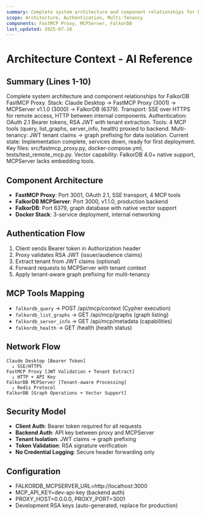 ```yaml
---
summary: Complete system architecture and component relationships for FalkorDB FastMCP Proxy.
scope: Architecture, Authentication, Multi-Tenancy
components: FastMCP Proxy, MCPServer, FalkorDB
last_updated: 2025-07-10
---
```


# Architecture Context - AI Reference

## Summary (Lines 1-10)
Complete system architecture and component relationships for FalkorDB FastMCP Proxy.
Stack: Claude Desktop → FastMCP Proxy (3001) → MCPServer v1.1.0 (3000) → FalkorDB (6379).
Transport: SSE over HTTPS for remote access, HTTP between internal components.
Authentication: OAuth 2.1 Bearer tokens, RSA JWT with tenant extraction.
Tools: 4 MCP tools (query, list_graphs, server_info, health) proxied to backend.
Multi-tenancy: JWT tenant claims → graph prefixing for data isolation.
Current state: Implementation complete, services down, ready for first deployment.
Key files: src/fastmcp_proxy.py, docker-compose.yml, tests/test_remote_mcp.py.
Vector capability: FalkorDB 4.0+ native support, MCPServer lacks embedding tools.

## Component Architecture
- **FastMCP Proxy**: Port 3001, OAuth 2.1, SSE transport, 4 MCP tools
- **FalkorDB MCPServer**: Port 3000, v1.1.0, production backend
- **FalkorDB**: Port 6379, graph database with native vector support
- **Docker Stack**: 3-service deployment, internal networking

## Authentication Flow
1. Client sends Bearer token in Authorization header
2. Proxy validates RSA JWT (issuer/audience claims)
3. Extract tenant from JWT claims (optional)
4. Forward requests to MCPServer with tenant context
5. Apply tenant-aware graph prefixing for multi-tenancy

## MCP Tools Mapping
- `falkordb_query` → POST /api/mcp/context (Cypher execution)
- `falkordb_list_graphs` → GET /api/mcp/graphs (graph listing)
- `falkordb_server_info` → GET /api/mcp/metadata (capabilities)
- `falkordb_health` → GET /health (health status)

## Network Flow
```
Claude Desktop [Bearer Token] 
  ↓ SSE/HTTPS
FastMCP Proxy [JWT Validation + Tenant Extract]
  ↓ HTTP + API Key
FalkorDB MCPServer [Tenant-aware Processing]
  ↓ Redis Protocol
FalkorDB [Graph Operations + Vector Support]
```

## Security Model
- **Client Auth**: Bearer token required for all requests
- **Backend Auth**: API key between proxy and MCPServer
- **Tenant Isolation**: JWT claims → graph prefixing
- **Token Validation**: RSA signature verification
- **No Credential Logging**: Secure header forwarding only

## Configuration
- FALKORDB_MCPSERVER_URL=http://localhost:3000
- MCP_API_KEY=dev-api-key (backend auth)
- PROXY_HOST=0.0.0.0, PROXY_PORT=3001
- Development RSA keys (auto-generated, replace for production)
